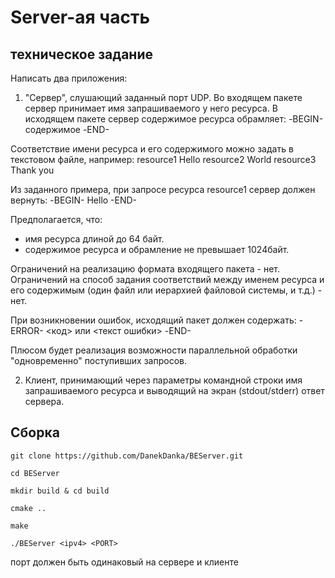 # Server-ая часть

## техническое задание
Написать два приложения:
1. "Сервер", слушающий заданный порт UDP.
Во входящем пакете сервер принимает имя запрашиваемого у него ресурса.
В исходящем пакете сервер содержимое ресурса обрамляет:
-BEGIN-
содержимое
-END-
 
Соответствие имени ресурса и его содержимого можно задать в текстовом файле, например:
resource1 Hello
resource2 World
resource3 Thank you
 
Из заданного примера, при запросе ресурса resource1 сервер должен вернуть:
-BEGIN-
Hello
-END-
 
Предполагается, что:
- имя ресурса длиной до 64 байт.
- содержимое ресурса и обрамление не превышает 1024байт.
 
Ограничений на реализацию формата входящего пакета - нет.
Ограничений на способ задания соответствий между именем ресурса и его содержимым (один файл или иерархией файловой системы, и т.д.) - нет.
 
При возникновении ошибок, исходящий пакет должен содержать:
-ERROR-
<код> или <текст ошибки>
-END-
 
Плюсом будет реализация возможности параллельной обработки "одновременно" поступивших запросов.
 
2. Клиент, принимающий через параметры командной строки имя запрашиваемого ресурса и выводящий на экран (stdout/stderr) ответ сервера.

## Сборка

```
git clone https://github.com/DanekDanka/BEServer.git
```

```
cd BEServer 
```

```
mkdir build & cd build
```

```
cmake ..
```

```
make
```

```
./BEServer <ipv4> <PORT>
```

порт должен быть одинаковый на сервере и клиенте 
